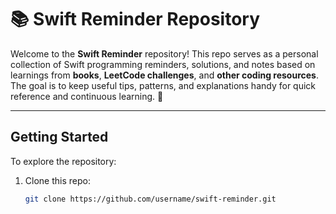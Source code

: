# 📚 Swift Reminder Repository

Welcome to the **Swift Reminder** repository! This repo serves as a personal collection of Swift programming reminders, solutions, and notes based on learnings from **books**, **LeetCode challenges**, and **other coding resources**. The goal is to keep useful tips, patterns, and explanations handy for quick reference and continuous learning. 🚀

---

## Getting Started

To explore the repository:
1. Clone this repo:
   ```bash
   git clone https://github.com/username/swift-reminder.git
